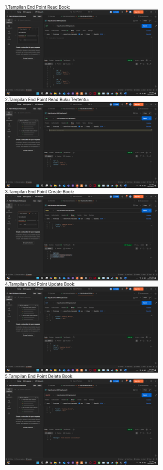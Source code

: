 1.Tampilan End Point Read Book:
   ![Read Book](./ss/ReadLibrary.png)
2.Tampilan End Point Read Buku Tertentu:
   ![Read 1 Buku](./ss/Read1Buku.png)
3.Tampilan End Point Create Book:
   ![Create Book](./ss/Create.png)
4.Tampilan End Point Update Book:
   ![Update Book](./ss/Update.png)
5.Tampilan End Point Delete Book:
   ![Delete Book](./ss/Delete.png)
